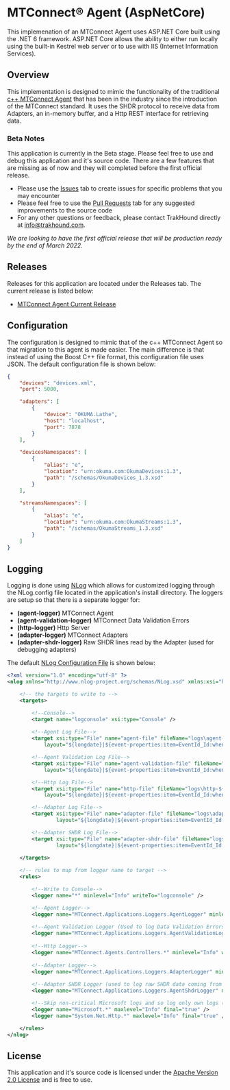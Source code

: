 # MTConnect® Agent (AspNetCore)
This implemenation of an MTConnect Agent uses ASP.NET Core built using the .NET 6 framework. ASP.NET Core allows the ability to either run locally using the built-in Kestrel web server or to use with IIS (Internet Information Services).

## Overview
This implementation is designed to mimic the functionality of the traditional [c++ MTConnect Agent](https://github.com/mtconnect/cppagent) that has been in the industry since the introduction of the MTConnect standard. It uses the SHDR protocol to receive data from Adapters, an in-memory buffer, and a Http REST interface for retrieving data.

### Beta Notes
This application is currently in the Beta stage. Please feel free to use and debug this application and it's source code. There are a few features that are missing as of now and they will completed before the first official release.
- Please use the [Issues](https://github.com/TrakHound/MTConnect.NET-Core/issues) tab to create issues for specific problems that you may encounter 
- Please feel free to use the [Pull Requests](https://github.com/TrakHound/MTConnect.NET-Core/pulls) tab for any suggested improvements to the source code
- For any other questions or feedback, please contact TrakHound directly at info@trakhound.com.

*We are looking to have the first official release that will be production ready by the end of March 2022.*

## Releases
Releases for this application are located under the Releases tab. The current release is listed below:
- [MTConnect Agent Current Release](https://github.com/TrakHound/MTConnect.NET/releases/tag/v3.0.0)

## Configuration
The configuration is designed to mimic that of the c++ MTConnect Agent so that migration to this agent is made easier. The main difference is that instead of using the Boost C++ file format, this configuration file uses JSON. The default configuration file is shown below:
```json
{
    "devices": "devices.xml",
    "port": 5000,

    "adapters": [
        {
            "device": "OKUMA.Lathe",
            "host": "localhost",
            "port": 7878
        }
    ],

    "devicesNamespaces": [
        {
            "alias": "e",
            "location": "urn:okuma.com:OkumaDevices:1.3",
            "path": "/schemas/OkumaDevices_1.3.xsd"
        }
    ],

    "streamsNamespaces": [
        {
            "alias": "e",
            "location": "urn:okuma.com:OkumaStreams:1.3",
            "path": "/schemas/OkumaStreams_1.3.xsd"
        }
    ]
}
```

## Logging
Logging is done using [NLog](https://github.com/NLog/NLog) which allows for customized logging through the NLog.config file located in the application's install directory. The loggers are setup so that there is a separate logger for:
- **(agent-logger)** MTConnect Agent
- **(agent-validation-logger)** MTConnect Data Validation Errors
- **(http-logger)** Http Server
- **(adapter-logger)** MTConnect Adapters
- **(adapter-shdr-logger)** Raw SHDR lines read by the Adapter (used for debugging adapters)

The default [NLog Configuration File](NLog.config) is shown below:

```xml
<?xml version="1.0" encoding="utf-8" ?>
<nlog xmlns="http://www.nlog-project.org/schemas/NLog.xsd" xmlns:xsi="http://www.w3.org/2001/XMLSchema-instance">

    <!-- the targets to write to -->
    <targets>

        <!--Console-->
        <target name="logconsole" xsi:type="Console" />
        
        <!--Agent Log File-->
        <target xsi:type="File" name="agent-file" fileName="logs\agent-${shortdate}.log"
            layout="${longdate}|${event-properties:item=EventId_Id:whenEmpty=0}|${uppercase:${level}}|${logger}|${message} ${exception:format=tostring}" />

        <!--Agent Validation Log File-->
        <target xsi:type="File" name="agent-validation-file" fileName="logs\agent-validation-${shortdate}.log"
            layout="${longdate}|${event-properties:item=EventId_Id:whenEmpty=0}|${uppercase:${level}}|${logger}|${message} ${exception:format=tostring}" />

        <!--Http Log File-->
        <target xsi:type="File" name="http-file" fileName="logs\http-${shortdate}.log"
            layout="${longdate}|${event-properties:item=EventId_Id:whenEmpty=0}|${uppercase:${level}}|${logger}|${message} ${exception:format=tostring}" />

        <!--Adapter Log File-->
        <target xsi:type="File" name="adapter-file" fileName="logs\adapter-${shortdate}.log"
                layout="${longdate}|${event-properties:item=EventId_Id:whenEmpty=0}|${uppercase:${level}}|${logger}|${message} ${exception:format=tostring}" />

        <!--Adapter SHDR Log File-->
        <target xsi:type="File" name="adapter-shdr-file" fileName="logs\adapter-shdr-${shortdate}.log"
                layout="${longdate}|${event-properties:item=EventId_Id:whenEmpty=0}|${uppercase:${level}}|${logger}|${message} ${exception:format=tostring}" />
        
    </targets>

    <!-- rules to map from logger name to target -->
    <rules>

        <!--Write to Console-->
        <logger name="*" minlevel="Info" writeTo="logconsole" />

        <!--Agent Logger-->
        <logger name="MTConnect.Applications.Loggers.AgentLogger" minlevel="Info" writeTo="agent-file" final="true" />
        
        <!--Agent Validation Logger (Used to log Data Validation Errors)-->
        <logger name="MTConnect.Applications.Loggers.AgentValidationLogger" minlevel="Warning" writeTo="agent-validation-file" final="true" />
        
        <!--Http Logger-->
        <logger name="MTConnect.Agents.Controllers.*" minlevel="Info" writeTo="http-file" final="true" />
        
        <!--Adapter Logger-->
        <logger name="MTConnect.Applications.Loggers.AdapterLogger" minlevel="Info" writeTo="adapter-file" final="true" />
        
        <!--Adapter SHDR Logger (used to log raw SHDR data coming from an adapter)-->
        <logger name="MTConnect.Applications.Loggers.AgentShdrLogger" minlevel="Debug" writeTo="adapter-shdr-file" final="true" />

        <!--Skip non-critical Microsoft logs and so log only own logs (BlackHole) -->
        <logger name="Microsoft.*" maxlevel="Info" final="true" />
        <logger name="System.Net.Http.*" maxlevel="Info" final="true" />

    </rules>
</nlog>
```

## License
This application and it's source code is licensed under the [Apache Version 2.0 License](https://www.apache.org/licenses/LICENSE-2.0) and is free to use.

